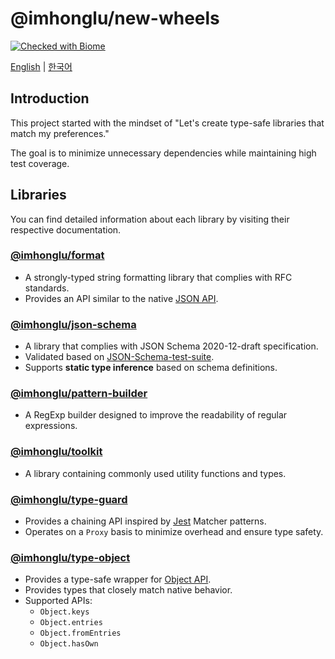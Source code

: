 # @imhonglu/new-wheels

[![Checked with Biome](https://img.shields.io/badge/Checked_with-Biome-60a5fa?style=flat&logo=biome)](https://biomejs.dev)

[English](./README.md) | [한국어](./README_KR.md)

## Introduction

This project started with the mindset of "Let's create type-safe libraries that match my preferences."

The goal is to minimize unnecessary dependencies while maintaining high test coverage.

## Libraries

You can find detailed information about each library by visiting their respective documentation.

### [@imhonglu/format](https://github.com/imhonglu/new-wheels/blob/main/libs/format/README.md)

- A strongly-typed string formatting library that complies with RFC standards.
- Provides an API similar to the native [JSON API](https://developer.mozilla.org/en/docs/Web/JavaScript/Reference/Global_Objects/JSON).

### [@imhonglu/json-schema](https://github.com/imhonglu/new-wheels/blob/main/libs/json-schema/README.md)

- A library that complies with JSON Schema 2020-12-draft specification.
- Validated based on [JSON-Schema-test-suite](https://github.com/json-schema-org/JSON-Schema-Test-Suite).
- Supports **static type inference** based on schema definitions.

### [@imhonglu/pattern-builder](https://github.com/imhonglu/new-wheels/blob/main/libs/pattern-builder/README.md)

- A RegExp builder designed to improve the readability of regular expressions.

### [@imhonglu/toolkit](https://github.com/imhonglu/new-wheels/blob/main/libs/toolkit/README.md)

- A library containing commonly used utility functions and types.

### [@imhonglu/type-guard](https://github.com/imhonglu/new-wheels/blob/main/libs/type-guard/README.md)

- Provides a chaining API inspired by [Jest](https://jestjs.io/) Matcher patterns.
- Operates on a `Proxy` basis to minimize overhead and ensure type safety.

### [@imhonglu/type-object](https://github.com/imhonglu/new-wheels/blob/main/libs/type-object/README.md)

- Provides a type-safe wrapper for [Object API](https://developer.mozilla.org/docs/Web/JavaScript/Reference/Global_Objects/Object).
- Provides types that closely match native behavior.
- Supported APIs:
  - `Object.keys`
  - `Object.entries`
  - `Object.fromEntries`
  - `Object.hasOwn`
